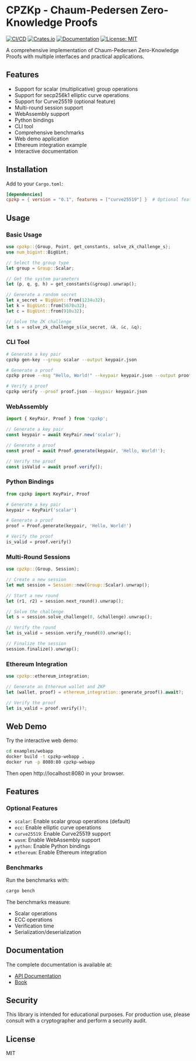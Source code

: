 # CPZKp - Chaum-Pedersen Zero-Knowledge Proofs

[![CI/CD](https://github.com/yourusername/cpzkp/actions/workflows/ci.yml/badge.svg)](https://github.com/yourusername/cpzkp/actions/workflows/ci.yml)
[![Crates.io](https://img.shields.io/crates/v/cpzkp.svg)](https://crates.io/crates/cpzkp)
[![Documentation](https://docs.rs/cpzkp/badge.svg)](https://docs.rs/cpzkp)
[![License: MIT](https://img.shields.io/badge/License-MIT-yellow.svg)](https://opensource.org/licenses/MIT)

A comprehensive implementation of Chaum-Pedersen Zero-Knowledge Proofs with multiple interfaces and practical applications.

## Features

- Support for scalar (multiplicative) group operations
- Support for secp256k1 elliptic curve operations
- Support for Curve25519 (optional feature)
- Multi-round session support
- WebAssembly support
- Python bindings
- CLI tool
- Comprehensive benchmarks
- Web demo application
- Ethereum integration example
- Interactive documentation

## Installation

Add to your `Cargo.toml`:

```toml
[dependencies]
cpzkp = { version = "0.1", features = ["curve25519"] }  # Optional features
```

## Usage

### Basic Usage

```rust
use cpzkp::{Group, Point, get_constants, solve_zk_challenge_s};
use num_bigint::BigUint;

// Select the group type
let group = Group::Scalar;

// Get the system parameters
let (p, q, g, h) = get_constants(&group).unwrap();

// Generate a random secret
let x_secret = BigUint::from(1234u32);
let k = BigUint::from(5678u32);
let c = BigUint::from(910u32);

// Solve the ZK challenge
let s = solve_zk_challenge_s(&x_secret, &k, &c, &q);
```

### CLI Tool

```bash
# Generate a key pair
cpzkp gen-key --group scalar --output keypair.json

# Generate a proof
cpzkp prove --msg "Hello, World!" --keypair keypair.json --output proof.json

# Verify a proof
cpzkp verify --proof proof.json --keypair keypair.json
```

### WebAssembly

```javascript
import { KeyPair, Proof } from 'cpzkp';

// Generate a key pair
const keypair = await KeyPair.new('scalar');

// Generate a proof
const proof = await Proof.generate(keypair, 'Hello, World!');

// Verify the proof
const isValid = await proof.verify();
```

### Python Bindings

```python
from cpzkp import KeyPair, Proof

# Generate a key pair
keypair = KeyPair('scalar')

# Generate a proof
proof = Proof.generate(keypair, 'Hello, World!')

# Verify the proof
is_valid = proof.verify()
```

### Multi-Round Sessions

```rust
use cpzkp::{Group, Session};

// Create a new session
let mut session = Session::new(Group::Scalar).unwrap();

// Start a new round
let (r1, r2) = session.next_round().unwrap();

// Solve the challenge
let s = session.solve_challenge(0, &challenge).unwrap();

// Verify the round
let is_valid = session.verify_round(0).unwrap();

// Finalize the session
session.finalize().unwrap();
```

### Ethereum Integration

```rust
use cpzkp::ethereum_integration;

// Generate an Ethereum wallet and ZKP
let (wallet, proof) = ethereum_integration::generate_proof().await?;

// Verify the proof
let is_valid = proof.verify()?;
```

## Web Demo

Try the interactive web demo:

```bash
cd examples/webapp
docker build -t cpzkp-webapp .
docker run -p 8080:80 cpzkp-webapp
```

Then open http://localhost:8080 in your browser.

## Features

### Optional Features

- `scalar`: Enable scalar group operations (default)
- `ecc`: Enable elliptic curve operations
- `curve25519`: Enable Curve25519 support
- `wasm`: Enable WebAssembly support
- `python`: Enable Python bindings
- `ethereum`: Enable Ethereum integration

### Benchmarks

Run the benchmarks with:

```bash
cargo bench
```

The benchmarks measure:
- Scalar operations
- ECC operations
- Verification time
- Serialization/deserialization

## Documentation

The complete documentation is available at:
- [API Documentation](https://docs.rs/cpzkp)
- [Book](https://yourusername.github.io/cpzkp)

## Security

This library is intended for educational purposes. For production use, please consult with a cryptographer and perform a security audit.

## License

MIT